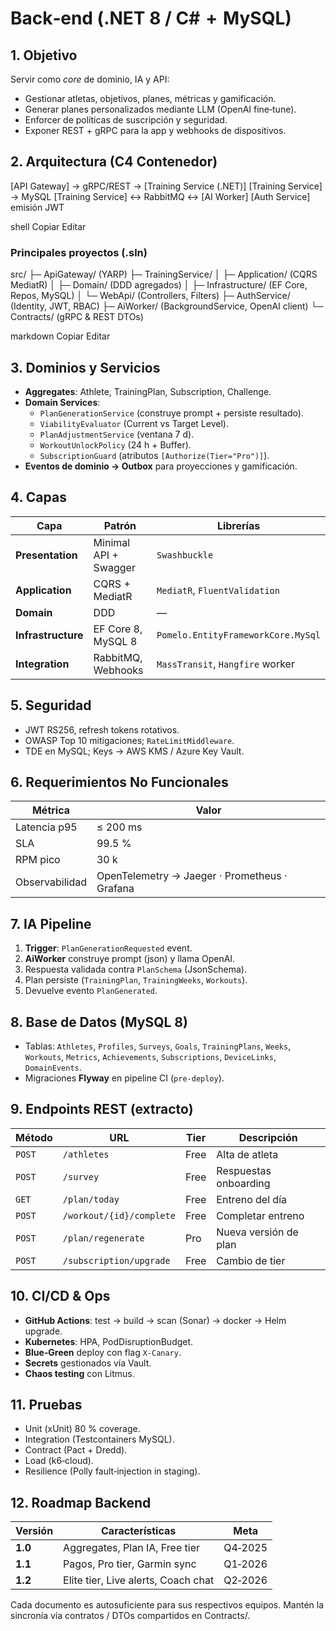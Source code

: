 # Back‑end (.NET 8 / C#  +  MySQL)

## 1. Objetivo
Servir como _core_ de dominio, IA y API:
- Gestionar atletas, objetivos, planes, métricas y gamificación.
- Generar planes personalizados mediante LLM (OpenAI fine‑tune).
- Enforcer de políticas de suscripción y seguridad.
- Exponer REST + gRPC para la app y webhooks de dispositivos.

## 2. Arquitectura (C4 Contenedor)
[API Gateway] → gRPC/REST → [Training Service (.NET)] [Training Service] → MySQL [Training Service] ↔ RabbitMQ ↔ [AI Worker] [Auth Service] emisión JWT

shell
Copiar
Editar

### Principales proyectos (.sln)
src/ ├─ ApiGateway/ (YARP) ├─ TrainingService/ │ ├─ Application/ (CQRS MediatR) │ ├─ Domain/ (DDD agregados) │ ├─ Infrastructure/ (EF Core, Repos, MySQL) │ └─ WebApi/ (Controllers, Filters) ├─ AuthService/ (Identity, JWT, RBAC) ├─ AiWorker/ (BackgroundService, OpenAI client) └─ Contracts/ (gRPC & REST DTOs)

markdown
Copiar
Editar

## 3. Dominios y Servicios
- **Aggregates**: Athlete, TrainingPlan, Subscription, Challenge.
- **Domain Services**:  
  - `PlanGenerationService` (construye prompt + persiste resultado).  
  - `ViabilityEvaluator` (Current vs Target Level).  
  - `PlanAdjustmentService` (ventana 7 d).  
  - `WorkoutUnlockPolicy` (24 h + Buffer).  
  - `SubscriptionGuard` (atributos `[Authorize(Tier="Pro")]`).
- **Eventos de dominio → Outbox** para proyecciones y gamificación.

## 4. Capas
| Capa | Patrón | Librerías |
|------|--------|-----------|
| **Presentation** | Minimal API + Swagger | `Swashbuckle` |
| **Application** | CQRS + MediatR | `MediatR`, `FluentValidation` |
| **Domain** | DDD | — |
| **Infrastructure** | EF Core 8, MySQL 8 | `Pomelo.EntityFrameworkCore.MySql` |
| **Integration** | RabbitMQ, Webhooks | `MassTransit`, `Hangfire` worker |

## 5. Seguridad
- JWT RS256, refresh tokens rotativos.
- OWASP Top 10 mitigaciones; `RateLimitMiddleware`.
- TDE en MySQL; Keys → AWS KMS / Azure Key Vault.

## 6. Requerimientos No Funcionales
| Métrica | Valor |
|---------|-------|
| Latencia p95 | ≤ 200 ms |
| SLA | 99.5 % |
| RPM pico | 30 k |
| Observabilidad | OpenTelemetry → Jaeger · Prometheus · Grafana |

## 7. IA Pipeline
1. **Trigger**: `PlanGenerationRequested` event.  
2. **AiWorker** construye prompt (json) y llama OpenAI.  
3. Respuesta validada contra `PlanSchema` (JsonSchema).  
4. Plan persiste (`TrainingPlan`, `TrainingWeeks`, `Workouts`).  
5. Devuelve evento `PlanGenerated`.

## 8. Base de Datos (MySQL 8)
- Tablas: `Athletes`, `Profiles`, `Surveys`, `Goals`, `TrainingPlans`, `Weeks`, `Workouts`, `Metrics`, `Achievements`, `Subscriptions`, `DeviceLinks`, `DomainEvents`.
- Migraciones **Flyway** en pipeline CI (`pre-deploy`).

## 9. Endpoints REST (extracto)
| Método | URL | Tier | Descripción |
|--------|-----|------|-------------|
| `POST` | `/athletes` | Free | Alta de atleta |
| `POST` | `/survey` | Free | Respuestas onboarding |
| `GET` | `/plan/today` | Free | Entreno del día |
| `POST` | `/workout/{id}/complete` | Free | Completar entreno |
| `POST` | `/plan/regenerate` | Pro | Nueva versión de plan |
| `POST` | `/subscription/upgrade` | Free | Cambio de tier |

## 10. CI/CD & Ops
- **GitHub Actions**: test → build → scan (Sonar) → docker → Helm upgrade.  
- **Kubernetes**: HPA, PodDisruptionBudget.  
- **Blue‑Green** deploy con flag `X-Canary`.  
- **Secrets** gestionados vía Vault.  
- **Chaos testing** con Litmus.

## 11. Pruebas
- Unit (xUnit) 80 % coverage.  
- Integration (Testcontainers MySQL).  
- Contract (Pact + Dredd).  
- Load (k6‑cloud).  
- Resilience (Polly fault‑injection in staging).

## 12. Roadmap Backend
| Versión | Características | Meta |
|---------|-----------------|------|
| **1.0** | Aggregates, Plan IA, Free tier | Q4‑2025 |
| **1.1** | Pagos, Pro tier, Garmin sync | Q1‑2026 |
| **1.2** | Elite tier, Live alerts, Coach chat | Q2‑2026 |
Cada documento es autosuficiente para sus respectivos equipos.
Mantén la sincronía vía contratos / DTOs compartidos en Contracts/.